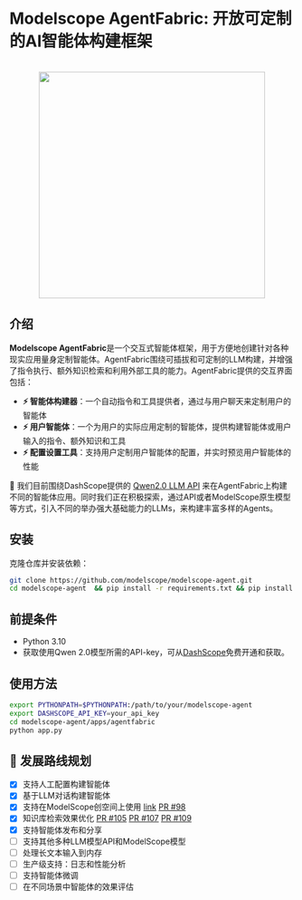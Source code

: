 
<h1> Modelscope AgentFabric: 开放可定制的AI智能体构建框架</h1>

<p align="center">
    <br>
    <img src="https://modelscope.oss-cn-beijing.aliyuncs.com/modelscope.gif" width="400"/>
    <br>
<p>

## 介绍

**Modelscope AgentFabric**是一个交互式智能体框架，用于方便地创建针对各种现实应用量身定制智能体。AgentFabric围绕可插拔和可定制的LLM构建，并增强了指令执行、额外知识检索和利用外部工具的能力。AgentFabric提供的交互界面包括：
- **⚡ 智能体构建器**：一个自动指令和工具提供者，通过与用户聊天来定制用户的智能体
- **⚡ 用户智能体**：一个为用户的实际应用定制的智能体，提供构建智能体或用户输入的指令、额外知识和工具
- **⚡ 配置设置工具**：支持用户定制用户智能体的配置，并实时预览用户智能体的性能

🔗 我们目前围绕DashScope提供的 [Qwen2.0 LLM API](https://help.aliyun.com/zh/dashscope/developer-reference/api-details) 来在AgentFabric上构建不同的智能体应用。同时我们正在积极探索，通过API或者ModelScope原生模型等方式，引入不同的举办强大基础能力的LLMs，来构建丰富多样的Agents。

## 安装

克隆仓库并安装依赖：

```bash
git clone https://github.com/modelscope/modelscope-agent.git
cd modelscope-agent  && pip install -r requirements.txt && pip install -r apps/agentfabric/requirements.txt
```

## 前提条件

- Python 3.10
- 获取使用Qwen 2.0模型所需的API-key，可从[DashScope](https://help.aliyun.com/zh/dashscope/developer-reference/activate-dashscope-and-create-an-api-key)免费开通和获取。

## 使用方法

```bash
export PYTHONPATH=$PYTHONPATH:/path/to/your/modelscope-agent
export DASHSCOPE_API_KEY=your_api_key
cd modelscope-agent/apps/agentfabric
python app.py
```

## 🚀 发展路线规划
- [x] 支持人工配置构建智能体
- [x] 基于LLM对话构建智能体
- [x] 支持在ModelScope创空间上使用 [link](https://modelscope.cn/studios/wenmengzhou/AgentFabric/summary) [PR #98](https://github.com/modelscope/modelscope-agent/pull/98)
- [x] 知识库检索效果优化 [PR #105](https://github.com/modelscope/modelscope-agent/pull/105) [PR #107](https://github.com/modelscope/modelscope-agent/pull/107) [PR #109](https://github.com/modelscope/modelscope-agent/pull/109)
- [x] 支持智能体发布和分享
- [ ] 支持其他多种LLM模型API和ModelScope模型
- [ ] 处理长文本输入到内存
- [ ] 生产级支持：日志和性能分析
- [ ] 支持智能体微调
- [ ] 在不同场景中智能体的效果评估
